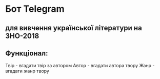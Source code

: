 # Бот Telegram 
## для вивчення української літератури на ЗНО-2018

## Функціонал:
  Твір - вгадати твір за автором 
  Автор - вгадати автора твору 
  Жанр - вгадати жанр твору
